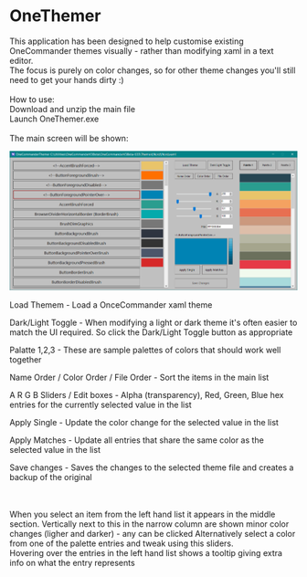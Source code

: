 # OneThemer

This application has been designed to help customise existing OneCommander themes visually - rather than modifying xaml in a text editor.\
The focus is purely on color changes, so for other theme changes you'll still need to get your hands dirty :)
\
\
How to use:  
Download and unzip the main file\
Launch OneThemer.exe\
\
The main screen will be shown:

![Screenshot](screenshot.png)


Load Themem - Load a OnceCommander xaml theme

Dark/Light Toggle - When modifying a light or dark theme it's often easier to match the UI required. So click the Dark/Light Toggle button as appropriate

Palatte 1,2,3 - These are sample palettes of colors that should work well together

Name Order / Color Order / File Order - Sort the items in the main list

A R G B Sliders / Edit boxes - Alpha (transparency), Red, Green, Blue hex entries for the currently selected value in the list

Apply Single - Update the color change for the selected value in the list

Apply Matches - Update all entries that share the same color as the selected value in the list

Save changes - Saves the changes to the selected theme file and creates a backup of the original



\
\
When you select an item from the left hand list it appears in the middle section. 
Vertically next to this in the narrow column are shown minor color changes (ligher and darker) - any can be clicked
Alternatively select a color from one of the palette entries and tweak using this sliders.
\
Hovering over the entries in the left hand list shows a tooltip giving extra info on what the entry represents



